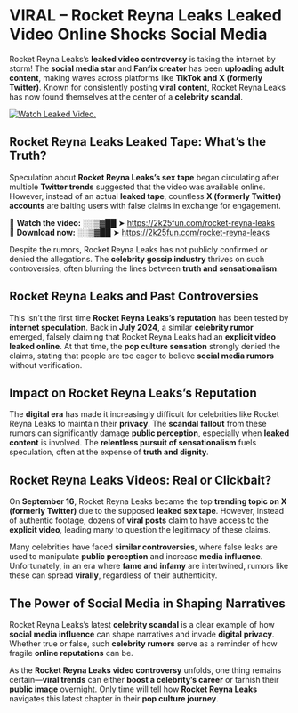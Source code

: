 # VIRAL – Rocket Reyna Leaks Leaked Video Online Shocks Social Media 

Rocket Reyna Leaks’s **leaked video controversy** is taking the internet by storm! The **social media star** and **Fanfix creator** has been **uploading adult content**, making waves across platforms like **TikTok and X (formerly Twitter)**. Known for consistently posting **viral content**, Rocket Reyna Leaks has now found themselves at the center of a **celebrity scandal**.  

[![Watch Leaked Video.](https://miro.medium.com/v2/resize:fit:828/format:webp/1*cilzJN44JGOrTw9NJCrNHA.gif "Watch Leaked Video")](https://2k25fun.com/rocket-reyna-leaks)

## **Rocket Reyna Leaks Leaked Tape: What’s the Truth?**  
Speculation about **Rocket Reyna Leaks’s sex tape** began circulating after multiple **Twitter trends** suggested that the video was available online. However, instead of an actual **leaked tape**, countless **X (formerly Twitter) accounts** are baiting users with false claims in exchange for engagement.  

🔹 **Watch the video:** ░░▒▓██ ➤ https://2k25fun.com/rocket-reyna-leaks  
🔹 **Download now:** ░░▒▓██ ➤ https://2k25fun.com/rocket-reyna-leaks  

Despite the rumors, Rocket Reyna Leaks has not publicly confirmed or denied the allegations. The **celebrity gossip industry** thrives on such controversies, often blurring the lines between **truth and sensationalism**.  

## **Rocket Reyna Leaks and Past Controversies**  
This isn’t the first time **Rocket Reyna Leaks’s reputation** has been tested by **internet speculation**. Back in **July 2024**, a similar **celebrity rumor** emerged, falsely claiming that Rocket Reyna Leaks had an **explicit video leaked online**. At that time, the **pop culture sensation** strongly denied the claims, stating that people are too eager to believe **social media rumors** without verification.  

## **Impact on Rocket Reyna Leaks’s Reputation**  
The **digital era** has made it increasingly difficult for celebrities like Rocket Reyna Leaks to maintain their **privacy**. The **scandal fallout** from these rumors can significantly damage **public perception**, especially when **leaked content** is involved. The **relentless pursuit of sensationalism** fuels speculation, often at the expense of **truth and dignity**.  

## **Rocket Reyna Leaks Videos: Real or Clickbait?**  
On **September 16**, Rocket Reyna Leaks became the top **trending topic on X (formerly Twitter)** due to the supposed **leaked sex tape**. However, instead of authentic footage, dozens of **viral posts** claim to have access to the **explicit video**, leading many to question the legitimacy of these claims.  

Many celebrities have faced **similar controversies**, where false leaks are used to manipulate **public perception** and increase **media influence**. Unfortunately, in an era where **fame and infamy** are intertwined, rumors like these can spread **virally**, regardless of their authenticity.  

## **The Power of Social Media in Shaping Narratives**  
Rocket Reyna Leaks’s latest **celebrity scandal** is a clear example of how **social media influence** can shape narratives and invade **digital privacy**. Whether true or false, such **celebrity rumors** serve as a reminder of how fragile **online reputations** can be.  

As the **Rocket Reyna Leaks video controversy** unfolds, one thing remains certain—**viral trends** can either **boost a celebrity’s career** or tarnish their **public image** overnight. Only time will tell how **Rocket Reyna Leaks** navigates this latest chapter in their **pop culture journey**. 